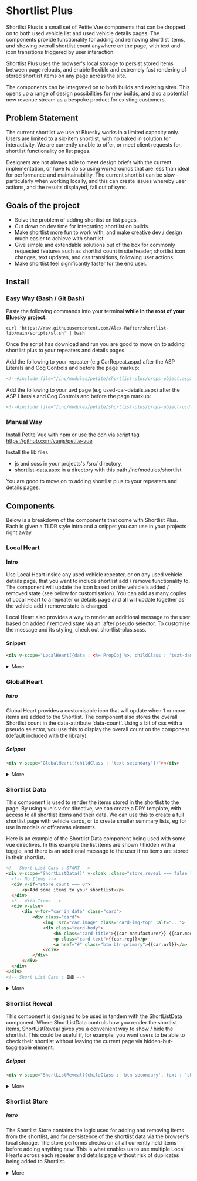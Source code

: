 # Shortlist Plus

Shortlist Plus is a small set of Petite Vue components that can be dropped on to both used vehicle list and used vehicle details pages. The components provide functionality for adding and removing shortlist items, and showing overall shortlist count anywhere on the page, with text and icon transitions triggered by user interaction.

Shortlist Plus uses the browser's local storage to persist stored items between page reloads, and enable flexible and extremely fast rendering of stored shortlist items on any page across the site.

The components can be integrated on to both builds and existing sites. This opens up a range of design possibilities for new builds, and also a potential new revenue stream as a bespoke product for existing customers.



## Problem Statement


The current shortlist we use at Bluesky works in a limited capacity only. Users are limited to a six-item shortlist, with no baked in solution for interactivity. We are currently unable to offer, or meet client requests for, shortlist functionality on list pages.

Designers are not always able to meet design briefs with the current implementation, or have to do so using workarounds that are less than ideal for performance and maintainability. The current shortlist can be slow - particularly when working locally, and this can create issues whereby user actions, and the results displayed, fall out of sync.


## Goals of the project


- Solve the problem of adding shortlist on list pages.
- Cut down on dev time for integrating shortlist on builds.
- Make shortlist more fun to work with, and make creative dev / design much easier to achieve with shortlist.
- Give simple and extendable solutions out of the box for commonly requested features such as shortlist count in site header; shortlist icon changes, text updates, and css transitions, following user actions.
- Make shortlist feel significantly faster for the end user.


## Install


### Easy Way (Bash / Git Bash)


Paste the following commands into your terminal **while in the root of your Bluesky project.**

```shell
curl 'https://raw.githubusercontent.com/Alex-Rafter/shortlist-lib/main/scripts/sl.sh' | bash
```

Once the script has download and run you are good to move on to adding shortlist plus to your repeaters and details pages.

Add the following to your repeater (e.g CarRepeat.aspx) after the ASP Literals and Cog Controls and before the page markup:

```html
<!--#include file="/inc/modules/petite/shortlist-plus/props-object.aspx" -->
```


Add the following to your uvd page (e.g used-car-details.aspx) after the ASP Literals and Cog Controls and before the page markup:

```html
<!--#include file="/inc/modules/petite/shortlist-plus/props-object-ucd.aspx" -->
```


### Manual Way


Install Petite Vue with npm or use the cdn via script tag
https://github.com/vuejs/petite-vue

Install the lib files
- js and scss in your projects's /src/ directory,
- shortlist-data.aspx in a directory with this path /inc/modules/shortlist


You are good to move on to adding shortlist plus to your repeaters and details pages.


## Components



Below is a breakdown of the components that come with Shortlist Plus. Each is given a TLDR style intro and a snippet you can use in your projects right away.


### Local Heart



#### Intro

Use Local Heart inside any used vehicle repeater, or on any used vehicle details page, that you want to include shortlist add / remove functionality to. The component will update the icon based on the vehicle's added / removed state (see below for customisation).  You can add as many copies of Local Heart to a repeater or details page and all will update together as the vehicle add / remove state is changed.

Local Heart also provides a way to render an additional message to the user based on added / removed state via an :after pseudo selector. To customise the message and its styling, check out shortlist-plus.scss.


#### Snippet

```html
<div v-scope="LocalHeart({data : <%= PropObj %>, childClass : 'text-danger'})"></div>
```

<details>
    <summary>More</summary>


##### Data Prop :
The first prop is used to pass a json string to the Local Heart component.
The json string is created via the code in the /inc/modules/shortlist-plus/used-vehicle-json.aspx include.
For most use cases you shouldn't need to tweak either the include or the displaying expression that passes the data to the Local Heart instance e.g
`<%= PropObj %>`


##### Class Prop
To customise the component's styles, pass any css classes as a single string to the class prop  e.g

`childClass : 'display-1 text-danger'`


##### Component Template
If you need to tweak the component template, open /js/shortlist-plus/components/LocalHeart.js and you'll find it as the value to  $template.

</details>


### Global Heart



##### Intro

Global Heart provides a customisable icon that will update when 1 or more items are added to the Shortlist. The component also stores the overall Shortlist count in the data-attribute 'data-count'. Using a bit of css with a pseudo selector, you use this to display the overall count on the component (default included with the library).


##### Snippet

```html
<div v-scope="GlobalHeart({childClass : 'text-secondary'})"></div>
```
<details>
<summary>More</summary>


##### Class Prop
To customise the component's styles, pass any css classes as a single string to the class prop  e.g
`childClass : 'display-1 text-danger'`


##### Styling the Shortlist Count
Shortlist count is added as a pseudo element with default styles stored in /src/scss/modules/shortlist-plus.scss.


##### Component Template
If you need to tweak the component template, open /js/shortlist-plus/components/GlobalHeart.js and you'll find it as the value to  $template.

</details>


### Shortlist Data
This component is used to render the items stored in the shortlist to the page. By using vue's v-for directive, we can create a DRY template, with access to all shortlist items and their data. We can use this to create a full shortlist page with vehicle cards, or to create smaller summary lists, eg for use in modals or offcanvas elements.

Here is an example of the Shortlist Data component being used with some vue directives. In this example the list items are shown / hidden with a toggle, and there is an additional message to the user if no items are stored in their shortlist.

```html
<!-- Short List Cars : START -->
<div v-scope="ShortListData()" v-cloak :class="store.reveal === false ? 'd-none' : ''">
  <!-- No Items -->
  <div v-if="store.count === 0">
      <p>Add some items to your shortlist</p>
  </div>
  <!-- With Items -->
  <div v-else>
      <div v-for="car in data" class="card">
          <div class="card">
              <img :src="car.image" class="card-img-top" :alt="...">
              <div class="card-body">
                  <h5 class="card-title">{{car.manufacturer}} {{car.model}}</h5>
                  <p class="card-text">{{car.reg}}</p>
                  <a href="#" class="btn btn-primary">{{car.url}}</a>
              </div>
          </div>
      </div>
  </div>
</div>
<!-- Short List Cars : END -->
```

<details>
<summary>More</summary>


##### Data accessible for each Shortlist item

- url
- manufacturer
- model
- reg
- year
- price
- image
- addedToList

#### Petite Vue / Vue Compatible Directives

https://github.com/vuejs/petite-vue#user-content-vue-compatible

</details>


### Shortlist Reveal
This component is designed to be used in tandem with the ShortListData component. Where ShortListData controls how you render the shortlist items, ShortListReveal gives you a convenient way to show / hide the shortlist. This could be useful if, for example, you want users to be able to check their shortlist without leaving the current page via hidden-but-toggleable element.


##### Snippet

```html
<div v-scope="ShortListReveal({childClass : 'btn-secondary', text : 'show shortlist'})"></div>
```

<details>
<summary>More</summary>


##### Class Prop
By default ShortListReveal uses bootstrap's btn btn-primary button classes. The base 'btn' class is applied regardless of props passed, so to update button's bootstrap class you need only pass 'btn-secondary' or 'btn-outline-success', for example.


##### Component Template
If you need to tweak the component template, open /js/shortlist-plus/components/ShortListReveal.js and you'll find it as the value to  $template.

</details>


### Shortlist Store


##### Intro
The Shortlist Store contains the logic used for adding and removing items from the shortlist, and for persistence of the shortlist data via the browser's local storage. The store performs checks on all all currently held items before adding anything new. This is what enables us to use multiple Local Hearts across each repeater and details page without risk of duplicates being added to Shortlist.

<details>
<summary>More</summary>

If you want to get stuck in with the store's logic open  /js/shortlist-plus/components/Store.js. This might be useful if, for example, you want to add to the (reactive) global state available to all the components used.

If you want to learn more about the store, check out the [global state management info on the petite vue docs](https://github.com/vuejs/petite-vue#user-content-global-state-management)

</details>


